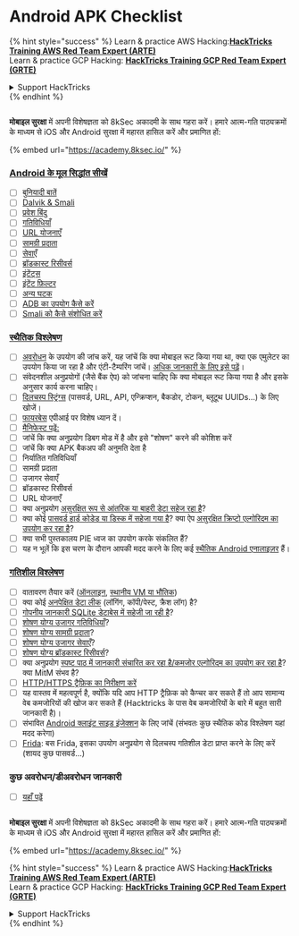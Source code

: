 # Android APK Checklist

{% hint style="success" %}
Learn & practice AWS Hacking:<img src="/.gitbook/assets/arte.png" alt="" data-size="line">[**HackTricks Training AWS Red Team Expert (ARTE)**](https://training.hacktricks.xyz/courses/arte)<img src="/.gitbook/assets/arte.png" alt="" data-size="line">\
Learn & practice GCP Hacking: <img src="/.gitbook/assets/grte.png" alt="" data-size="line">[**HackTricks Training GCP Red Team Expert (GRTE)**<img src="/.gitbook/assets/grte.png" alt="" data-size="line">](https://training.hacktricks.xyz/courses/grte)

<details>

<summary>Support HackTricks</summary>

* Check the [**subscription plans**](https://github.com/sponsors/carlospolop)!
* **Join the** 💬 [**Discord group**](https://discord.gg/hRep4RUj7f) or the [**telegram group**](https://t.me/peass) or **follow** us on **Twitter** 🐦 [**@hacktricks\_live**](https://twitter.com/hacktricks\_live)**.**
* **Share hacking tricks by submitting PRs to the** [**HackTricks**](https://github.com/carlospolop/hacktricks) and [**HackTricks Cloud**](https://github.com/carlospolop/hacktricks-cloud) github repos.

</details>
{% endhint %}

<figure><img src="/.gitbook/assets/image (2).png" alt=""><figcaption></figcaption></figure>

**मोबाइल सुरक्षा** में अपनी विशेषज्ञता को 8kSec अकादमी के साथ गहरा करें। हमारे आत्म-गति पाठ्यक्रमों के माध्यम से iOS और Android सुरक्षा में महारत हासिल करें और प्रमाणित हों:

{% embed url="https://academy.8ksec.io/" %}

### [Android के मूल सिद्धांत सीखें](android-app-pentesting/#2-android-application-fundamentals)

* [ ] [बुनियादी बातें](android-app-pentesting/#fundamentals-review)
* [ ] [Dalvik & Smali](android-app-pentesting/#dalvik--smali)
* [ ] [प्रवेश बिंदु](android-app-pentesting/#application-entry-points)
* [ ] [गतिविधियाँ](android-app-pentesting/#launcher-activity)
* [ ] [URL योजनाएँ](android-app-pentesting/#url-schemes)
* [ ] [सामग्री प्रदाता](android-app-pentesting/#services)
* [ ] [सेवाएँ](android-app-pentesting/#services-1)
* [ ] [ब्रॉडकास्ट रिसीवर्स](android-app-pentesting/#broadcast-receivers)
* [ ] [इंटेंट्स](android-app-pentesting/#intents)
* [ ] [इंटेंट फ़िल्टर](android-app-pentesting/#intent-filter)
* [ ] [अन्य घटक](android-app-pentesting/#other-app-components)
* [ ] [ADB का उपयोग कैसे करें](android-app-pentesting/#adb-android-debug-bridge)
* [ ] [Smali को कैसे संशोधित करें](android-app-pentesting/#smali)

### [स्थैतिक विश्लेषण](android-app-pentesting/#static-analysis)

* [ ] [अवरोधन](android-checklist.md#some-obfuscation-deobfuscation-information) के उपयोग की जांच करें, यह जांचें कि क्या मोबाइल रूट किया गया था, क्या एक एमुलेटर का उपयोग किया जा रहा है और एंटी-टैम्परिंग जांचें। [अधिक जानकारी के लिए इसे पढ़ें](android-app-pentesting/#other-checks)।
* [ ] संवेदनशील अनुप्रयोगों (जैसे बैंक ऐप) को जांचना चाहिए कि क्या मोबाइल रूट किया गया है और इसके अनुसार कार्य करना चाहिए।
* [ ] [दिलचस्प स्ट्रिंग्स](android-app-pentesting/#looking-for-interesting-info) (पासवर्ड, URL, API, एन्क्रिप्शन, बैकडोर, टोकन, ब्लूटूथ UUIDs...) के लिए खोजें।
* [ ] [फायरबेस](android-app-pentesting/#firebase) एपीआई पर विशेष ध्यान दें।
* [ ] [मैनिफेस्ट पढ़ें:](android-app-pentesting/#basic-understanding-of-the-application-manifest-xml)
* [ ] जांचें कि क्या अनुप्रयोग डिबग मोड में है और इसे "शोषण" करने की कोशिश करें
* [ ] जांचें कि क्या APK बैकअप की अनुमति देता है
* [ ] निर्यातित गतिविधियाँ
* [ ] सामग्री प्रदाता
* [ ] उजागर सेवाएँ
* [ ] ब्रॉडकास्ट रिसीवर्स
* [ ] URL योजनाएँ
* [ ] क्या अनुप्रयोग [असुरक्षित रूप से आंतरिक या बाहरी डेटा सहेज रहा है](android-app-pentesting/#insecure-data-storage)?
* [ ] क्या कोई [पासवर्ड हार्ड कोडेड या डिस्क में सहेजा गया है](android-app-pentesting/#poorkeymanagementprocesses)? क्या ऐप [असुरक्षित क्रिप्टो एल्गोरिदम का उपयोग कर रहा है](android-app-pentesting/#useofinsecureandordeprecatedalgorithms)?
* [ ] क्या सभी पुस्तकालय PIE ध्वज का उपयोग करके संकलित हैं?
* [ ] यह न भूलें कि इस चरण के दौरान आपकी मदद करने के लिए कई [स्थैतिक Android एनालाइज़र](android-app-pentesting/#automatic-analysis) हैं।

### [गतिशील विश्लेषण](android-app-pentesting/#dynamic-analysis)

* [ ] वातावरण तैयार करें ([ऑनलाइन](android-app-pentesting/#online-dynamic-analysis), [स्थानीय VM या भौतिक](android-app-pentesting/#local-dynamic-analysis))
* [ ] क्या कोई [अनपेक्षित डेटा लीक](android-app-pentesting/#unintended-data-leakage) (लॉगिंग, कॉपी/पेस्ट, क्रैश लॉग) है?
* [ ] [गोपनीय जानकारी SQLite डेटाबेस में सहेजी जा रही है](android-app-pentesting/#sqlite-dbs)?
* [ ] [शोषण योग्य उजागर गतिविधियाँ](android-app-pentesting/#exploiting-exported-activities-authorisation-bypass)?
* [ ] [शोषण योग्य सामग्री प्रदाता](android-app-pentesting/#exploiting-content-providers-accessing-and-manipulating-sensitive-information)?
* [ ] [शोषण योग्य उजागर सेवाएँ](android-app-pentesting/#exploiting-services)?
* [ ] [शोषण योग्य ब्रॉडकास्ट रिसीवर्स](android-app-pentesting/#exploiting-broadcast-receivers)?
* [ ] क्या अनुप्रयोग [स्पष्ट पाठ में जानकारी संचारित कर रहा है/कमजोर एल्गोरिदम का उपयोग कर रहा है](android-app-pentesting/#insufficient-transport-layer-protection)? क्या MitM संभव है?
* [ ] [HTTP/HTTPS ट्रैफ़िक का निरीक्षण करें](android-app-pentesting/#inspecting-http-traffic)
* [ ] यह वास्तव में महत्वपूर्ण है, क्योंकि यदि आप HTTP ट्रैफ़िक को कैप्चर कर सकते हैं तो आप सामान्य वेब कमजोरियों की खोज कर सकते हैं (Hacktricks के पास वेब कमजोरियों के बारे में बहुत सारी जानकारी है)।
* [ ] संभावित [Android क्लाइंट साइड इंजेक्शन](android-app-pentesting/#android-client-side-injections-and-others) के लिए जांचें (संभवतः कुछ स्थैतिक कोड विश्लेषण यहां मदद करेगा)
* [ ] [Frida](android-app-pentesting/#frida): बस Frida, इसका उपयोग अनुप्रयोग से दिलचस्प गतिशील डेटा प्राप्त करने के लिए करें (शायद कुछ पासवर्ड...)

### कुछ अवरोधन/डीअवरोधन जानकारी

* [ ] [यहाँ पढ़ें](android-app-pentesting/#obfuscating-deobfuscating-code)

<figure><img src="/.gitbook/assets/image (2).png" alt=""><figcaption></figcaption></figure>

**मोबाइल सुरक्षा** में अपनी विशेषज्ञता को 8kSec अकादमी के साथ गहरा करें। हमारे आत्म-गति पाठ्यक्रमों के माध्यम से iOS और Android सुरक्षा में महारत हासिल करें और प्रमाणित हों:

{% embed url="https://academy.8ksec.io/" %}

{% hint style="success" %}
Learn & practice AWS Hacking:<img src="/.gitbook/assets/arte.png" alt="" data-size="line">[**HackTricks Training AWS Red Team Expert (ARTE)**](https://training.hacktricks.xyz/courses/arte)<img src="/.gitbook/assets/arte.png" alt="" data-size="line">\
Learn & practice GCP Hacking: <img src="/.gitbook/assets/grte.png" alt="" data-size="line">[**HackTricks Training GCP Red Team Expert (GRTE)**<img src="/.gitbook/assets/grte.png" alt="" data-size="line">](https://training.hacktricks.xyz/courses/grte)

<details>

<summary>Support HackTricks</summary>

* Check the [**subscription plans**](https://github.com/sponsors/carlospolop)!
* **Join the** 💬 [**Discord group**](https://discord.gg/hRep4RUj7f) or the [**telegram group**](https://t.me/peass) or **follow** us on **Twitter** 🐦 [**@hacktricks\_live**](https://twitter.com/hacktricks\_live)**.**
* **Share hacking tricks by submitting PRs to the** [**HackTricks**](https://github.com/carlospolop/hacktricks) and [**HackTricks Cloud**](https://github.com/carlospolop/hacktricks-cloud) github repos.

</details>
{% endhint %}
